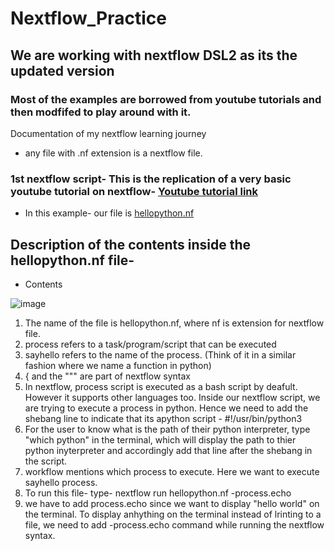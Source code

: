 # Nextflow_Practice
## We are working with nextflow DSL2 as its the updated version
### Most of the examples are borrowed from youtube tutorials and then modfifed to play around with it.
Documentation of my nextflow learning journey
- any file with .nf extension is a nextflow file.

### 1st nextflow script- This is the replication of a very basic youtube tutorial on nextflow- [Youtube tutorial link]( https://www.youtube.com/watch?v=sp45Bzri2sA)
- In this example- our file is [hellopython.nf](https://github.com/snehacodes15/nextflow_practice/blob/main/hellopython.nf)

## Description of the contents inside the hellopython.nf file-
- Contents

![image](https://github.com/snehacodes15/nextflow_practice/assets/129862776/590da0b5-82d7-49a3-a803-161606d30ef8)

  
  1. The name of the file is hellopython.nf, where nf is extension for nextflow file.
  2. process refers to a task/program/script that can be executed
  3. sayhello refers to the name of the process. (Think of it in a similar fashion where we name a function in python)
  4. { and the """ are part of nextflow syntax
  5. In nextflow, process script is executed as a bash script by deafult. However it supports other languages too. Inside our nextflow script, we are trying to execute a process in python. Hence we need to add the shebang line to indicate that its apython script - #!/usr/bin/python3
  6. For the user to know what is the path of their python interpreter, type "which python" in the terminal, which will display the path to thier python inyterpreter and accordingly add that line after the shebang in the script.
  7. workflow mentions which process to execute. Here we want to execute sayhello process.
  8. To run this file- type- nextflow run hellopython.nf -process.echo
  9. we have to add process.echo since we want to display "hello world" on the terminal. To display anhything on the terminal instead of lrinting to a file, we need to add -process.echo command while running the nextflow syntax.
